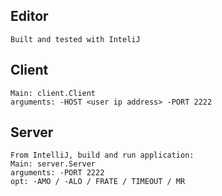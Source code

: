 ## Editor
```
Built and tested with InteliJ
```

## Client
```
Main: client.Client
arguments: -HOST <user ip address> -PORT 2222
```

## Server
```
From IntelliJ, build and run application:
Main: server.Server
arguments: -PORT 2222
opt: -AMO / -ALO / FRATE / TIMEOUT / MR
```